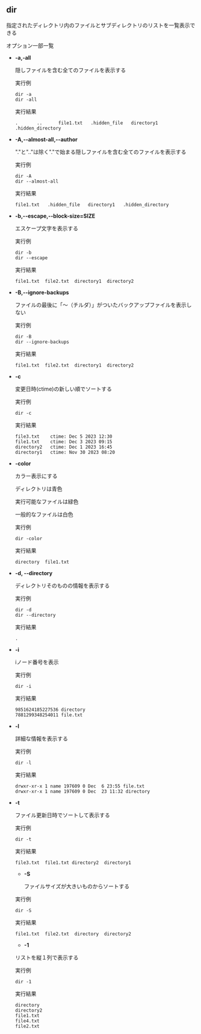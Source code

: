 
## dir

指定されたディレクトリ内のファイルとサブディレクトリのリストを一覧表示できる


オプション一部一覧


- **-a,-all**
  
  隠しファイルを含む全てのファイルを表示する

  実行例 [](変更しない)
  
  ```
  dir -a
  dir -all
  ```


  実行結果　[](変更しない)


  ```
  .       ..      file1.txt   .hidden_file   directory1   .hidden_directory
  ```

- **-A,--almost-all,--author**
  
  "."と".."は除く"."で始まる隠しファイルを含む全てのファイルを表示する

  実行例 [](変更しない)
  
  ```
  dir -A
  dir --almost-all
  ```


  実行結果　[](変更しない)


  ```
  file1.txt   .hidden_file   directory1   .hidden_directory
  ```

- **-b,--escape,--block-size=SIZE** 
    
  エスケープ文字を表示する
  
  実行例　[](変更しない)
  
  ```
  dir -b
  dir --escape
  ```


  実行結果　[](変更しない)


  ```
  file1.txt  file2.txt  directory1  directory2
  ```
  
- **-B,--ignore-backups** 
    
  ファイルの最後に「～（チルダ）」がついたバックアップファイルを表示しない
  
  実行例　[](変更しない)
  
  ```
  dir -B
  dir --ignore-backups
  ```


  実行結果　[](変更しない)


  ```
  file1.txt  file2.txt  directory1  directory2
  ```

- **-c**
  
  変更日時(ctime)の新しい順でソートする
  

  実行例 [](変更しない)
  
  ```
  dir -c
  ```


  実行結果　[](変更しない)


  ```
  file3.txt    ctime: Dec 5 2023 12:30
  file1.txt    ctime: Dec 3 2023 09:15
  directory2   ctime: Dec 1 2023 16:45
  directory1   ctime: Nov 30 2023 08:20
  ```


- **-color**
  
  カラー表示にする
  
  ディレクトリは青色

  実行可能なファイルは緑色

  一般的なファイルは白色

  実行例 [](変更しない)
  
  ```
  dir -color
  ```


  実行結果　[](変更しない)


    ```
    directory  file1.txt
    ``` 



- **-d, --directory**
  
  ディレクトリそのものの情報を表示する

  実行例 [](変更しない)
  
  ```
  dir -d
  dir --directory
  ```


  実行結果　[](変更しない)


  ```
  .
  ```

- **-i**
  
  iノード番号を表示

  実行例 [](変更しない)
  
  ```
  dir -i
  ```


  実行結果　[](変更しない)


  ```
  9851624185227536 directory
  7881299348254011 file.txt
  ```

- **-l**
  
  詳細な情報を表示する

  実行例 [](変更しない)
  
  ```
  dir -l
  ```


  実行結果　[](変更しない)


  ```
  drwxr-xr-x 1 name 197609 0 Dec  6 23:55 file.txt
  drwxr-xr-x 1 name 197609 0 Dec  23 11:32 directory
  ```

- **-t**
  
  ファイル更新日時でソートして表示する

  実行例 [](変更しない)
  
  ```
  dir -t
  ```


  実行結果　[](変更しない)


  ```
  file3.txt  file1.txt directory2  directory1
  ```

  - **-S**
  
    ファイルサイズが大きいものからソートする

  実行例 [](変更しない)
  
  ```
  dir -S
  ```


  実行結果　[](変更しない)


  ```
  file1.txt  file2.txt  directory  directory2
  ```

  - **-1**
  
  リストを縦１列で表示する

  実行例 [](変更しない)
  
  ```
  dir -1
  ```


  実行結果　[](変更しない)


  ```
  directory
  directory2
  file1.txt
  file4.txt
  file2.txt
  ```
